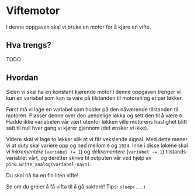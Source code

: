 # Viftemotor

I denne oppgaven skal vi bruke en motor for å kjøre en vifte.

## Hva trengs?
TODO

## Hvordan
Siden vi skal ha en konstant kjørende motor i denne oppgaven trenger vi kun en variabel som kan ta vare på tilstanden til motoren og et par løkker.

Først må vi lage en variabel som holder på den nåværende tilstanden til motoren. Plasser denne over den uendelige løkka og sett den til å være `0`.
Hadde ikke variabelen vår vært utenfor løkken ville motorens hastighet blitt satt til null hver gang vi kjører gjennom (det ønsker vi ikke).

Videre skal vi lage to løkker slik at vi får vekslende signal.
Med dette mener vi at duty skal variere opp og ned mellom `0` og `1024`.
Inne i disse løkene skal vi *inkrementere* (`variabel += 1`) og *dekrementere* (`variabel -= 1`) tilstands-variablet vårt,
og deretter skrive til outputen vår ved hjelp av `pin0.write_analog(variabel-navn)`.

Du skal nå ha en fin liten vifte!

Se om du greier å få vifta til å gå saktere! Tips: `sleep(...)`
